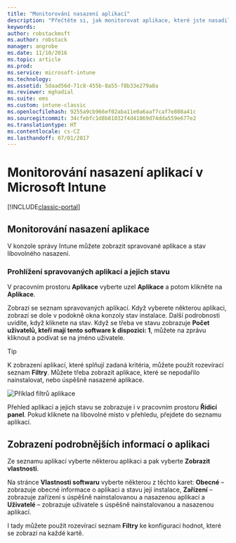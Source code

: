 ```yaml
---
title: "Monitorování nasazení aplikací"
description: "Přečtěte si, jak monitorovat aplikace, které jste nasadili s Intune."
keywords: 
author: robstackmsft
ms.author: robstack
manager: angrobe
ms.date: 11/10/2016
ms.topic: article
ms.prod: 
ms.service: microsoft-intune
ms.technology: 
ms.assetid: 5daad56d-71c8-455b-8a55-f8b33e279a8a
ms.reviewer: mghadial
ms.suite: ems
ms.custom: intune-classic
ms.openlocfilehash: 9255a9cb966ef02aba11e0a6aaf7caf7e808a41c
ms.sourcegitcommit: 34cfebfc1d8b81032f4d41869d74dda559e677e2
ms.translationtype: HT
ms.contentlocale: cs-CZ
ms.lasthandoff: 07/01/2017
---
```

# <a name="monitor-app-deployments-in-microsoft-intune"></a>Monitorování nasazení aplikací v Microsoft Intune

[!INCLUDE[classic-portal](../includes/classic-portal.md)]

## <a name="monitor-an-app-deployment"></a>Monitorování nasazení aplikace
V konzole správy Intune můžete zobrazit spravované aplikace a stav libovolného nasazení. <!---App status is displayed in real-time. You don't have to wait for the device to check-in before you can see this.--->

### <a name="to-view-apps-that-you-manage-and-their-status"></a>Prohlížení spravovaných aplikací a jejich stavu
V pracovním prostoru **Aplikace** vyberte uzel **Aplikace** a potom klikněte na **Aplikace**.

Zobrazí se seznam spravovaných aplikací. Když vyberete některou aplikaci, zobrazí se dole v podokně okna konzoly stav instalace. Další podrobnosti uvidíte, když kliknete na stav. Když se třeba ve stavu zobrazuje **Počet uživatelů, kteří mají tento software k dispozici: 1**, můžete na zprávu kliknout a podívat se na jméno uživatele.

> [!TIP]
> K zobrazení aplikací, které splňují zadaná kritéria, můžete použít rozevírací seznam **Filtry**. Můžete třeba zobrazit aplikace, které se nepodařilo nainstalovat, nebo úspěšně nasazené aplikace.
>
> ![Příklad filtrů aplikace](./media/app-filters.png)

Přehled aplikací a jejich stavu se zobrazuje i v pracovním prostoru **Řídicí panel**. Pokud kliknete na libovolné místo v přehledu, přejdete do seznamu aplikací.

## <a name="to-view-more-detailed-information-about-an-app"></a>Zobrazení podrobnějších informací o aplikaci
Ze seznamu aplikací vyberte některou aplikaci a pak vyberte **Zobrazit vlastnosti**.

Na stránce **Vlastnosti softwaru** vyberte některou z těchto karet: **Obecné** – zobrazuje obecné informace o aplikaci a stavu její instalace, **Zařízení** – zobrazuje zařízení s úspěšně nainstalovanou a nasazenou aplikací a **Uživatelé** – zobrazuje uživatele s úspěšně nainstalovanou a nasazenou aplikací.

I tady můžete použít rozevírací seznam **Filtry** ke konfiguraci hodnot, které se zobrazí na každé kartě.
